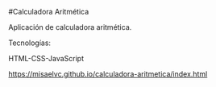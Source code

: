 #Calculadora Aritmética

Aplicación de calculadora aritmética.

Tecnologías:

HTML-CSS-JavaScript

https://misaelvc.github.io/calculadora-aritmetica/index.html
